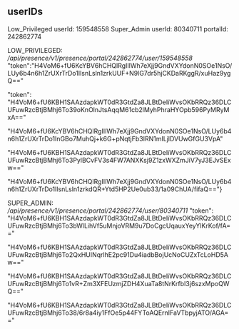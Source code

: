 ## userIDs
Low_Privileged userId: 159548558
Super_Admin userId: 80340711
portalId: 242862774

LOW_PRIVILEGED:
*/api/presence/v1/presence/portal/242862774/user/159548558*
"token":"H4VoM6+fU6KcYBV6hCHQlRgIIlWh7eXjj9GndVXYdonN0SOe1NsO/LUy6b4n6h1ZrUXrTrDo1IlsnLsln1zrkUUF+N9lG7dr5hjCKDaRKggR/xuHaz9ygQ=="

"token":
"H4VoM6+fU6KBH1SAAzdapkWT0dR3GtdZa8JLBtDeIiWvsOKbRRQz36DLCUFuwRzcBtjBMhj6To39oKnOlnJtsAqqM61cb2lMyhPhraHYOpb596PyMRyMxA=="

"H4VoM6+fU6KcYBV6hCHQlRgIIlWh7eXjj9GndVXYdonN0SOe1NsO/LUy6b4n6h1ZrUXrTrDo1InGBo7MuhQj+k6G+pNqtjFb3IRN1mILjlDVUwGfGU3VpA"

"H4VoM6+fU6KBH1SAAzdapkWT0dR3GtdZa8JLBtDeIiWvsOKbRRQz36DLCUFuwRzcBtjBMhj6To3PylBCvFV3s4FW7ANXKsj9Z1zxWXZmJiV7yJ3EJvSExw=="

"H4VoM6+fU6KcYBV6hCHQlRgIIlWh7eXjj9GndVXYdonN0SOe1NsO/LUy6b4n6h1ZrUXrTrDo1IlsnLsln1zrkdQR+Ytd5HP2Ue0ub33/1a09ChUA/fifaQ=="}

SUPER_ADMIN:
*/api/presence/v1/presence/portal/242862774/user/80340711*
"token":
"H4VoM6+fU6KBH1SAAzdapkWT0dR3GtdZa8JLBtDeIiWvsOKbRRQz36DLCUFuwRzcBtjBMhj6To3bWlLihVf5uMnjoVRM9u7DoCgcUqauxYeyYlKrKof/fA=="

"H4VoM6+fU6KBH1SAAzdapkWT0dR3GtdZa8JLBtDeIiWvsOKbRRQz36DLCUFuwRzcBtjBMhj6To2QxHUINqrlhE2pc91Du4iadbBojUcNoCUZxTcLoHD5Aw=="

"H4VoM6+fU6KBH1SAAzdapkWT0dR3GtdZa8JLBtDeIiWvsOKbRRQz36DLCUFuwRzcBtjBMhj6To1vR+Zm3XFEUzmjZDH4XuaTa8tNrKrfbI3j6szxMpoQWQ=="

"H4VoM6+fU6KBH1SAAzdapkWT0dR3GtdZa8JLBtDeIiWvsOKbRRQz36DLCUFuwRzcBtjBMhj6To38/6r8a4iy1FfOe5p44FYToAQErnIFaVTbpyjATO/AGA=="